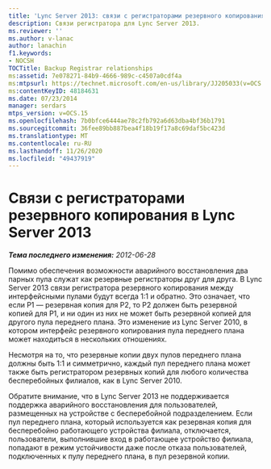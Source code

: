 ```yaml
---
title: 'Lync Server 2013: связи с регистраторами резервного копирования'
description: Связи регистратора для Lync Server 2013.
ms.reviewer: ''
ms.author: v-lanac
author: lanachin
f1.keywords:
- NOCSH
TOCTitle: Backup Registrar relationships
ms:assetid: 7e078271-84b9-4666-989c-c4507a0cdf4a
ms:mtpsurl: https://technet.microsoft.com/en-us/library/JJ205033(v=OCS.15)
ms:contentKeyID: 48184631
ms.date: 07/23/2014
manager: serdars
mtps_version: v=OCS.15
ms.openlocfilehash: 7b0bfce6444ae78c2fb792a6d63dba4bf36b1791
ms.sourcegitcommit: 36fee89bb887bea4f18b19f17a8c69daf5bc423d
ms.translationtype: MT
ms.contentlocale: ru-RU
ms.lasthandoff: 11/26/2020
ms.locfileid: "49437919"
---
```

# <a name="backup-registrar-relationships-in-lync-server-2013"></a>Связи с регистраторами резервного копирования в Lync Server 2013

<div data-xmlns="http://www.w3.org/1999/xhtml">

<div class="topic" data-xmlns="http://www.w3.org/1999/xhtml" data-msxsl="urn:schemas-microsoft-com:xslt" data-cs="https://msdn.microsoft.com/">

<div data-asp="https://msdn2.microsoft.com/asp">



</div>

<div id="mainSection">

<div id="mainBody">

<span> </span>

_**Тема последнего изменения:** 2012-06-28_

Помимо обеспечения возможности аварийного восстановления два парных пула служат как резервные регистраторы друг для друга. В Lync Server 2013 связи регистратора резервного копирования между интерфейсными пулами будут всегда 1:1 и обратно. Это означает, что если P1 — резервная копия для P2, то P2 должен быть резервной копией для P1, и ни один из них не может быть резервной копией для другого пула переднего плана. Это изменение из Lync Server 2010, в котором интерфейс резервного копирования пула переднего плана может находиться в нескольких отношениях.

Несмотря на то, что резервные копии двух пулов переднего плана должны быть 1:1 и симметрично, каждый пул переднего плана может также быть регистратором резервных копий для любого количества бесперебойных филиалов, как в Lync Server 2010.

Обратите внимание, что в Lync Server 2013 не поддерживается поддержка аварийного восстановления для пользователей, размещенных на устройстве с бесперебойной подразделением. Если пул переднего плана, который используется как резервная копия для бесперебойно работающего устройства филиала, отключается, пользователи, выполнившие вход в работающее устройство филиала, попадают в режим устойчивости даже после отказа пользователей, подключенных к пулу переднего плана, в пул резервной копии.

</div>

<span> </span>

</div>

</div>

</div>

